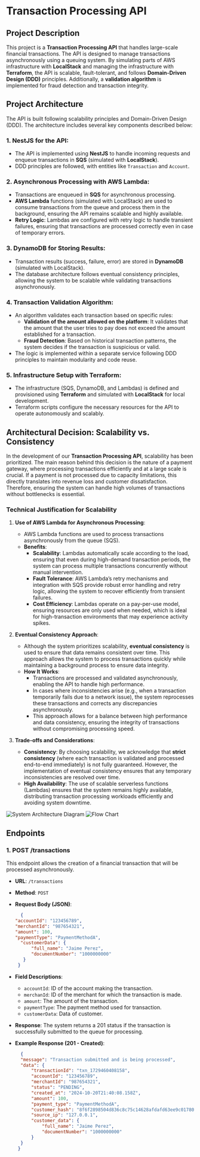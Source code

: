 
# Transaction Processing API

## Project Description

This project is a **Transaction Processing API** that handles large-scale financial transactions. The API is designed to manage transactions asynchronously using a queuing system. By simulating parts of AWS infrastructure with **LocalStack** and managing the infrastructure with **Terraform**, the API is scalable, fault-tolerant, and follows **Domain-Driven Design (DDD)** principles. Additionally, a **validation algorithm** is implemented for fraud detection and transaction integrity.

## Project Architecture

The API is built following scalability principles and Domain-Driven Design (DDD). The architecture includes several key components described below:

### 1. **NestJS for the API**:
   - The API is implemented using **NestJS** to handle incoming requests and enqueue transactions in **SQS** (simulated with **LocalStack**).
   - DDD principles are followed, with entities like `Transaction` and `Account`.

### 2. **Asynchronous Processing with AWS Lambda**:
   - Transactions are enqueued in **SQS** for asynchronous processing.
   - **AWS Lambda** functions (simulated with LocalStack) are used to consume transactions from the queue and process them in the background, ensuring the API remains scalable and highly available.
   - **Retry Logic**: Lambdas are configured with retry logic to handle transient failures, ensuring that transactions are processed correctly even in case of temporary errors.

### 3. **DynamoDB for Storing Results**:
   - Transaction results (success, failure, error) are stored in **DynamoDB** (simulated with LocalStack).
   - The database architecture follows eventual consistency principles, allowing the system to be scalable while validating transactions asynchronously.

### 4. **Transaction Validation Algorithm**:
   - An algorithm validates each transaction based on specific rules:
     - **Validation of the amount allowed on the platform**: It validates that the amount that the user tries to pay does not exceed the amount established for a transaction.
     - **Fraud Detection**: Based on historical transaction patterns, the system decides if the transaction is suspicious or valid.
   - The logic is implemented within a separate service following DDD principles to maintain modularity and code reuse.

### 5. **Infrastructure Setup with Terraform**:
   - The infrastructure (SQS, DynamoDB, and Lambdas) is defined and provisioned using **Terraform** and simulated with **LocalStack** for local development.
   - Terraform scripts configure the necessary resources for the API to operate autonomously and scalably.

## Architectural Decision: Scalability vs. Consistency

In the development of our **Transaction Processing API**, scalability has been prioritized. The main reason behind this decision is the nature of a payment gateway, where processing transactions efficiently and at a large scale is crucial. If a payment is not processed due to capacity limitations, this directly translates into revenue loss and customer dissatisfaction. Therefore, ensuring the system can handle high volumes of transactions without bottlenecks is essential.

### Technical Justification for Scalability

1. **Use of AWS Lambda for Asynchronous Processing**:
   - AWS Lambda functions are used to process transactions asynchronously from the queue (SQS).
   - **Benefits**:
     - **Scalability**: Lambdas automatically scale according to the load, ensuring that even during high-demand transaction periods, the system can process multiple transactions concurrently without manual intervention.
     - **Fault Tolerance**: AWS Lambda’s retry mechanisms and integration with SQS provide robust error handling and retry logic, allowing the system to recover efficiently from transient failures.
     - **Cost Efficiency**: Lambdas operate on a pay-per-use model, ensuring resources are only used when needed, which is ideal for high-transaction environments that may experience activity spikes.

2. **Eventual Consistency Approach**:
   - Although the system prioritizes scalability, **eventual consistency** is used to ensure that data remains consistent over time. This approach allows the system to process transactions quickly while maintaining a background process to ensure data integrity.
   - **How It Works**:
     - Transactions are processed and validated asynchronously, enabling the API to handle high performance.
     - In cases where inconsistencies arise (e.g., when a transaction temporarily fails due to a network issue), the system reprocesses these transactions and corrects any discrepancies asynchronously.
     - This approach allows for a balance between high performance and data consistency, ensuring the integrity of transactions without compromising processing speed.

3. **Trade-offs and Considerations**:
   - **Consistency**: By choosing scalability, we acknowledge that **strict consistency** (where each transaction is validated and processed end-to-end immediately) is not fully guaranteed. However, the implementation of eventual consistency ensures that any temporary inconsistencies are resolved over time.
   - **High Availability**: The use of scalable serverless functions (Lambdas) ensures that the system remains highly available, distributing transaction processing workloads efficiently and avoiding system downtime.

![System Architecture Diagram](https://res.cloudinary.com/dxymci4b6/image/upload/v1729465252/m26f7s09f9ahpryvzjq4.png)
![Flow Chart](https://res.cloudinary.com/dxymci4b6/image/upload/v1729465248/gd879xfw1oo0s2fcqsge.png)

## Endpoints

### 1. **POST /transactions**

This endpoint allows the creation of a financial transaction that will be processed asynchronously.

- **URL**: `/transactions`
- **Method**: `POST`
- **Request Body (JSON)**:
  ```json
    {
  "accountId": "123456789",
  "merchantId": "987654321",
  "amount": 100,
  "paymentType": "PaymentMethodA",
	"customerData": {
		"full_name": "Jaime Perez",
		"documentNumber": "1000000000"
	 }
   }
  ```
- **Field Descriptions**:
  - `accountId`: ID of the account making the transaction.
  - `merchanId`: ID of the merchant for which the transaction is made.
  - `amount`: The amount of the transaction.
  - `paymentType`: The payment method used for transaction.
  - `customerData`: Data of customer.

- **Response**: The system returns a 201 status if the transaction is successfully submitted to the queue for processing.

- **Example Response (201 - Created)**:
  ```json
    {
	"message": "Transaction submitted and is being processed",
	"data": {
		"transactionId": "txn_1729460408158",
		"accountId": "123456789",
		"merchantId": "987654321",
		"status": "PENDING",
		"created_at": "2024-10-20T21:40:08.158Z",
		"amount": 100,
		"payment_type": "PaymentMethodA",
		"customer_hash": "8f6f2898504d836c8c75c14628afdafd63ee9c017802b4c36d6fa3c879c5f4e5",
		"source_ip": "127.0.0.1",
		"customer_data": {
			"full_name": "Jaime Perez",
			"documentNumber": "1000000000"
		}
	}
   }
  ```